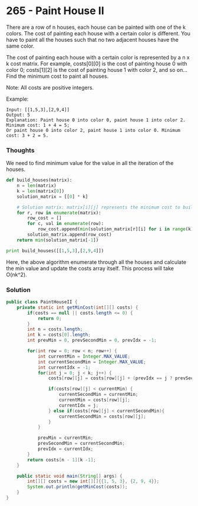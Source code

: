 # 265 - Paint House II
There are a row of n houses, each house can be painted with one of the k colors. The cost of painting each house with a certain color is different. You have to paint all the houses such that no two adjacent houses have the same color.

The cost of painting each house with a certain color is represented by a n x k cost matrix. For example, costs[0][0] is the cost of painting house 0 with color 0; costs[1][2] is the cost of painting house 1 with color 2, and so on... Find the minimum cost to paint all houses.

Note:
All costs are positive integers.

Example:

    Input: [[1,5,3],[2,9,4]]
    Output: 5
    Explanation: Paint house 0 into color 0, paint house 1 into color 2. Minimum cost: 1 + 4 = 5;
    Or paint house 0 into color 2, paint house 1 into color 0. Minimum cost: 3 + 2 = 5.

### Thoughts
We need to find minimum value for the value in all the iteration of the houses. 

```python
def build_houses(matrix):
    n = len(matrix)
    k = len(matrix[0])
    solution_matrix = [[0] * k]

    # Solution matrix: matrix[i][j] represents the minimum cost to build house i with color j.
    for r, row in enumerate(matrix):
        row_cost = []
        for c, val in enumerate(row):
            row_cost.append(min(solution_matrix[r][i] for i in range(k) if i != c) + val)
        solution_matrix.append(row_cost)
    return min(solution_matrix[-1])

print build_houses([[1,5,3],[2,9,4]])
```

Here, the above algorithm enumerate through all the houses and calculate the min value and update the costs array itself. This process will take O(nk^2). 

### Solution
```java
public class PaintHouseII {
    private static int getMinCost(int[][] costs) {
        if(costs == null || costs.length <= 0) {
            return 0;
        }
        int n = costs.length;
        int k = costs[0].length;
        int prevMin = 0, prevSecondMin = 0, prevIdx = -1;

        for(int row = 0; row < n; row++) {
            int currentMin = Integer.MAX_VALUE;
            int currentSecondMin = Integer.MAX_VALUE;
            int currentIdx = -1;
            for(int j = 0; j < k; j++) {
                costs[row][j] = costs[row][j] + (prevIdx == j ? prevSecondMin : prevMin);

                if(costs[row][j] < currentMin) {
                    currentSecondMin = currentMin;
                    currentMin = costs[row][j];
                    currentIdx = j;
                } else if(costs[row][j] < currentSecondMin){
                    currentSecondMin = costs[row][j];
                }
            }

            prevMin = currentMin;
            prevSecondMin = currentSecondMin;
            prevIdx = currentIdx;
        }
        return costs[n - 1][k -1];
    }

    public static void main(String[] args) {
        int[][] costs = new int[][]{{1, 5, 3}, {2, 9, 4}};
        System.out.println(getMinCost(costs));
    }
}
```